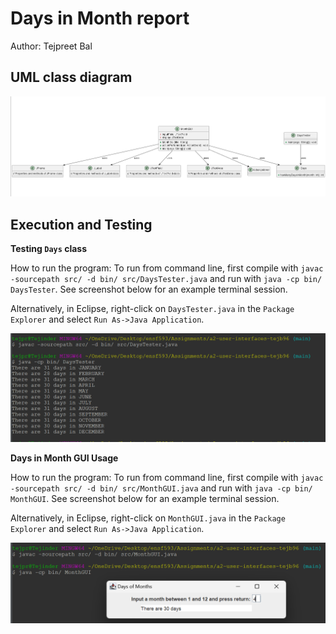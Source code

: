 # Days in Month report
Author: Tejpreet Bal

## UML class diagram

![diagram](daysinmonthuml.png)


## Execution and Testing

**Testing `Days` class**
 
How to run the program:
To run from command line, first compile with `javac -sourcepath src/ -d bin/ src/DaysTester.java` and run with `java -cp bin/ DaysTester`. See screenshot below for an example terminal session.

Alternatively, in Eclipse, right-click on `DaysTester.java` in the `Package Explorer` and select `Run As->Java Application`.

![diagram2](daysTester.png)

**Days in Month GUI Usage**

How to run the program:
To run from command line, first compile with `javac -sourcepath src/ -d bin/ src/MonthGUI.java` and run with `java -cp bin/ MonthGUI`. See screenshot below for an example terminal session.

Alternatively, in Eclipse, right-click on `MonthGUI.java` in the `Package Explorer` and select `Run As->Java Application`.

![diagram3](monthGUIrun.png)
